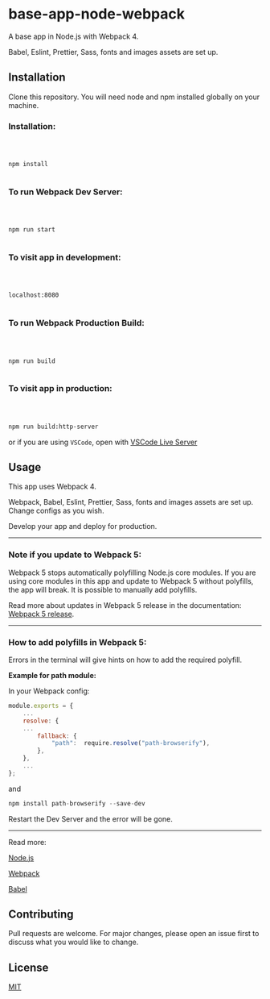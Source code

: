 # base-app-node-webpack

A base app in Node.js with Webpack 4.

Babel, Eslint, Prettier, Sass, fonts and images assets are set up.

## Installation

Clone this repository. You will need node and npm installed globally on your machine.

### Installation:

```bash



npm install



```

### To run Webpack Dev Server:

```bash



npm run start



```

### To visit app in development:

```bash



localhost:8080



```

### To run Webpack Production Build:

```bash



npm run build



```

### To visit app in production:

```bash



npm run build:http-server


```

or if you are using `VSCode`, open with [VSCode Live Server](https://marketplace.visualstudio.com/items?itemName=ritwickdey.LiveServer)

## Usage

This app uses Webpack 4.

Webpack, Babel, Eslint, Prettier, Sass, fonts and images assets are set up. Change configs as you wish.

Develop your app and deploy for production.

---

### Note if you update to Webpack 5:

Webpack 5 stops automatically polyfilling Node.js core modules. If you are using core modules in this app and update to Webpack 5 without polyfills, the app will break. It is possible to manually add polyfills.

Read more about updates in Webpack 5 release in the documentation: [Webpack 5 release](https://webpack.js.org/blog/2020-10-10-webpack-5-release/).

---

### How to add polyfills in Webpack 5:

Errors in the terminal will give hints on how to add the required polyfill.

**Example for path module:**

In your Webpack config:

```javascript
module.exports = {
	...
	resolve: {
	...
		fallback: {
			"path":  require.resolve("path-browserify"),
		},
	},
	...
};
```

and

```javascript
npm install path-browserify --save-dev
```

Restart the Dev Server and the error will be gone.

---

Read more:

[Node.js](https://nodejs.org/en/)

[Webpack](https://webpack.js.org/)

[Babel](https://babeljs.io/)

## Contributing

Pull requests are welcome. For major changes, please open an issue first to discuss what you would like to change.

## License

[MIT](https://choosealicense.com/licenses/mit/)
